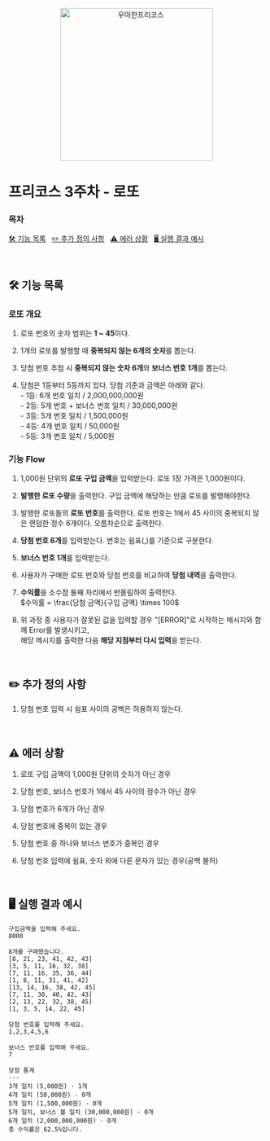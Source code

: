 <p align="center">
  <img src="https://i.ibb.co/D1CHbsB/logo-dark.png" width=300 alt="우아한프리코스"/>
</p>

# 프리코스 3주차 - 로또

### 목차

[🛠️ 기능 목록](#️-기능-목록) &nbsp;
[✏️ 추가 정의 사항](#️-추가-정의-사항) &nbsp;
[⚠️ 에러 상황](#️-에러-상황) &nbsp;
[🖥️ 실행 결과 예시](#️-실행-결과-예시)

<br/>

## 🛠️ 기능 목록

### 로또 개요
1. 로또 번호의 숫자 범위는 **1 ~ 45**이다.

2. 1개의 로또를 발행할 때 **중복되지 않는 6개의 숫자**를 뽑는다.
3. 당첨 번호 추첨 시 **중복되지 않는 숫자 6개**와 **보너스 번호 1개**를 뽑는다.
4. 당첨은 1등부터 5등까지 있다. 당첨 기준과 금액은 아래와 같다.
<br/>- 1등: 6개 번호 일치 / 2,000,000,000원
<br/>- 2등: 5개 번호 + 보너스 번호 일치 / 30,000,000원
<br/>- 3등: 5개 번호 일치 / 1,500,000원
<br/>- 4등: 4개 번호 일치 / 50,000원
<br/>- 5등: 3개 번호 일치 / 5,000원

### 기능 Flow
1. 1,000원 단위의 **로또 구입 금액**을 입력받는다. 로또 1장 가격은 1,000원이다.

2. **발행한 로또 수량**을 출력한다. 구입 금액에 해당하는 만큼 로또를 발행해야한다.
3. 발행한 로또들의 **로또 번호**를 출력한다. 로또 번호는 1에서 45 사이의 중복되지 않은 랜덤한 정수 6개이다. 오름차순으로 출력한다.
4. **당첨 번호 6개**를 입력받는다. 번호는 쉼표(,)를 기준으로 구분한다.
5. **보너스 번호 1개**를 입력받는다.
6. 사용자가 구매한 로또 번호와 당첨 번호를 비교하여 **당첨 내역**을 출력한다.
7. **수익률**을 소수점 둘째 자리에서 반올림하여 출력한다.<br/>$수익률 = \frac{당첨  금액}{구입  금액} \times 100$
8. 위 과정 중 사용자가 잘못된 값을 입력할 경우 "[ERROR]"로 시작하는 메시지와 함께 Error를 발생시키고,<br/>해당 메시지를 출력한 다음 **해당 지점부터 다시 입력**을 받는다.

<br/>

## ✏️ 추가 정의 사항

1. 당첨 번호 입력 시 쉼표 사이의 공백은 허용하지 않는다.

<br/>

## ⚠️ 에러 상황

1. 로또 구입 금액이 1,000원 단위의 숫자가 아닌 경우

2. 당첨 번호, 보너스 번호가 1에서 45 사이의 정수가 아닌 경우
3. 당첨 번호가 6개가 아닌 경우
4. 당첨 번호에 중복이 있는 경우
5. 당첨 번호 중 하나와 보너스 번호가 중복인 경우
6. 당첨 번호 입력에 쉼표, 숫자 외에 다른 문자가 있는 경우(공백 불허)

<br/>

## 🖥️ 실행 결과 예시

```
구입금액을 입력해 주세요.
8000

8개를 구매했습니다.
[8, 21, 23, 41, 42, 43] 
[3, 5, 11, 16, 32, 38] 
[7, 11, 16, 35, 36, 44] 
[1, 8, 11, 31, 41, 42] 
[13, 14, 16, 38, 42, 45] 
[7, 11, 30, 40, 42, 43] 
[2, 13, 22, 32, 38, 45] 
[1, 3, 5, 14, 22, 45]

당첨 번호를 입력해 주세요.
1,2,3,4,5,6

보너스 번호를 입력해 주세요.
7

당첨 통계
---
3개 일치 (5,000원) - 1개
4개 일치 (50,000원) - 0개
5개 일치 (1,500,000원) - 0개
5개 일치, 보너스 볼 일치 (30,000,000원) - 0개
6개 일치 (2,000,000,000원) - 0개
총 수익률은 62.5%입니다.
```
